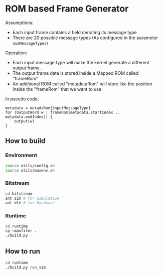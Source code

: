 # ROM based Frame Generator 


Assumptions:
* Each input frame contains a field denoting its message type
* There are 20 possible message types (As configured in the parameter `numMessageTypes`)

Operation:
* Each input message type will make the kernel generate a different output frame.
* The output frame data is stored inside a Mapped ROM called "frameRom"
* An additional ROM called "metadataRom" will store like the position inside the "frameRom" that we want to use


In pseudo code;
```
metadata = metadaRom[inputMessageType] 
for (OutputWord w : frameRom[metadata.startIndex .. metadata.endIndex]) {
	output(w)	
}
```


## How to build

### Environment
```bash
source utils/config.sh
source utils/maxenv.sh
```


### Bitstream
```bash
cd bitstream
ant sim # for Simulation
ant dfe # for Hardware
```




### Runtime
```bash
cd runtime
cp <maxfile> .
./build.py
```


## How to run
```bash
cd runtime
./build.py run_sim
```

